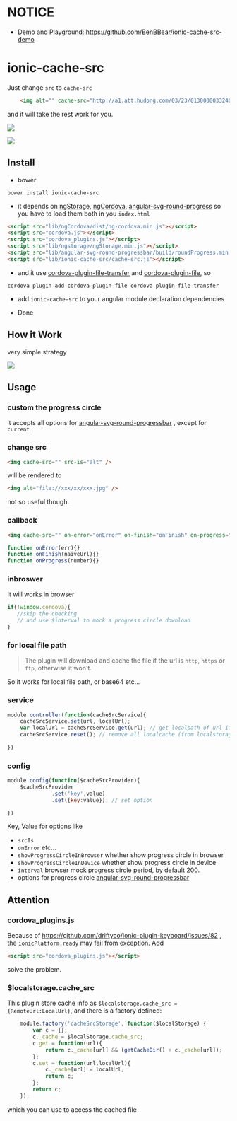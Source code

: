 # NOTICE

- Demo and Playground: https://github.com/BenBBear/ionic-cache-src-demo


# ionic-cache-src

Just change `src` to `cache-src`
```html
    <img alt="" cache-src="http://a1.att.hudong.com/03/23/01300000332400125809239727476.jpg"/>

```

and it will take the rest work for you.

![](./img/cache.gif)


![](./img/ionic-cache-src.gif)

## Install


- bower 

```shell
bower install ionic-cache-src
```

- it depends on [ngStorage](https://github.com/gsklee/ngStorage), [ngCordova](http://ngcordova.com/), [angular-svg-round-progress](https://github.com/crisbeto/angular-svg-round-progressbar) so you have to load them both in you `index.html`


```html
<script src="lib/ngCordova/dist/ng-cordova.min.js"></script>
<script src="cordova.js"></script>
<script src="cordova_plugins.js"></script>
<script src="lib/ngstorage/ngStorage.min.js"></script>
<script src="lib/angular-svg-round-progressbar/build/roundProgress.min.js"></script>
<script src="lib/ionic-cache-src/cache-src.js"></script>
```

- and it use [cordova-plugin-file-transfer](https://github.com/apache/cordova-plugin-file-transfer) and [cordova-plugin-file](https://github.com/apache/cordova-plugin-file), so

```shell
cordova plugin add cordova-plugin-file cordova-plugin-file-transfer
```

- add `ionic-cache-src` to your angular module declaration dependencies

- Done


## How it Work

very simple strategy

![](./img/how-it-work.jpg)




## Usage

### custom the progress circle

it accepts all options for [angular-svg-round-progressbar](https://github.com/crisbeto/angular-svg-round-progressbar) , except for `current`

### change src

```html
<img cache-src="" src-is="alt" />
```
will be rendered to

```html
<img alt="file://xxx/xx/xxx.jpg" />
```

not so useful though.

### callback

```html
<img cache-src="" on-error="onError" on-finish="onFinish" on-progress="fun" />
```

```js
function onError(err){}
function onFinish(naiveUrl){}
function onProgress(number){}
```


### inbroswer

It will works in browser

```js
if(!window.cordova){
   //skip the checking
   // and use $interval to mock a progress circle download
}
```

### for local file path

> The plugin will download and cache the file if the url is `http`, `https` or `ftp`, otherwise it won't.

So it works for local file path, or base64 etc...


### service

```js
module.controller(function(cacheSrcService){
    cacheSrcService.set(url, localUrl);
    var localUrl = cacheSrcService.get(url); // get localpath of url if exists
    cacheSrcService.reset(); // remove all localcache (from localstorage)
    
})

```

### config

```js
module.config(function($cacheSrcProvider){
    $cacheSrcProvider
              .set('key',value)
              .set({key:value}); // set option

})

```
Key, Value for options like

- `srcIs`
- `onError` etc...
- `showProgressCircleInBrowser` whether show progress circle in browser
- `showProgressCircleInDevice` whether show progress circle in device
- `interval` browser mock progress circle period, by default 200.
-  options for progress circle  [angular-svg-round-progressbar](https://github.com/crisbeto/angular-svg-round-progressbar)






## Attention


### cordova_plugins.js

Because of https://github.com/driftyco/ionic-plugin-keyboard/issues/82 , the `ionicPlatform.ready` may fail from exception. Add 

```html
<script src="cordova_plugins.js"></script>
```

solve the problem.


### $localstorage.cache_src

This plugin store cache info as  `$localstorage.cache_src = {RemoteUrl:LocalUrl}`, and there is a factory defined:

```js
    module.factory('cacheSrcStorage', function($localStorage) {
        var c = {};
        c._cache = $localStorage.cache_src;
        c.get = function(url){
            return c._cache[url] && (getCacheDir() + c._cache[url]);
        };
        c.set = function(url,localUrl){
            c._cache[url] = localUrl;
            return c;
        };
        return c;
    });
```
which you can use to access the cached file


